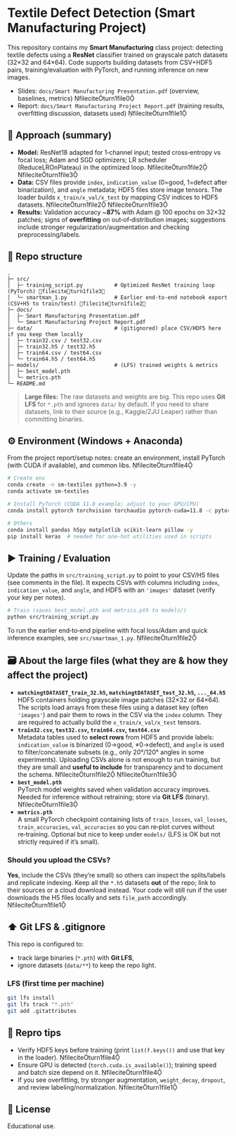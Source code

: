 # Textile Defect Detection (Smart Manufacturing Project)

This repository contains my **Smart Manufacturing** class project: detecting textile defects using a **ResNet** classifier trained on grayscale patch datasets (32×32 and 64×64). Code supports building datasets from CSV+HDF5 pairs, training/evaluation with PyTorch, and running inference on new images.

- Slides: `docs/Smart Manufacturing Presentation.pdf` (overview, baselines, metrics) fileciteturn1file0
- Report: `docs/Smart Manufacturing Project Report.pdf` (training results, overfitting discussion, datasets used) fileciteturn1file1

## 🧠 Approach (summary)
- **Model:** ResNet18 adapted for 1‑channel input; tested cross‑entropy vs focal loss; Adam and SGD optimizers; LR scheduler (ReduceLROnPlateau) in the optimized loop. fileciteturn1file2 fileciteturn1file3
- **Data:** CSV files provide `index`, `indication_value` (0=good, 1=defect after binarization), and `angle` metadata; HDF5 files store image tensors. The loader builds `x_train/x_val/x_test` by mapping CSV indices to HDF5 datasets. fileciteturn1file2 fileciteturn1file3
- **Results:** Validation accuracy ~**87%** with Adam @ 100 epochs on 32×32 patches; signs of **overfitting** on out‑of‑distribution images; suggestions include stronger regularization/augmentation and checking preprocessing/labels.

## 📂 Repo structure
```
.
├─ src/
│  ├─ training_script.py          # Optimized ResNet training loop (PyTorch) fileciteturn1file3
│  └─ smartman_1.py               # Earlier end‑to‑end notebook export (CSV+H5 to train/test) fileciteturn1file2
├─ docs/
│  ├─ Smart Manufacturing Presentation.pdf
│  └─ Smart Manufacturing Project Report.pdf
├─ data/                          # (gitignored) place CSV/HDF5 here if you keep them locally
│  ├─ train32.csv / test32.csv
│  ├─ train32.h5 / test32.h5
│  ├─ train64.csv / test64.csv
│  └─ train64.h5 / test64.h5
├─ models/                        # (LFS) trained weights & metrics
│  ├─ best_model.pth
│  └─ metrics.pth
└─ README.md
```

> **Large files:** The raw datasets and weights are big. This repo uses **Git LFS** for `*.pth` and ignores `data/` by default. If you need to share datasets, link to their source (e.g., Kaggle/ZJU Leaper) rather than committing binaries. 

## ⚙️ Environment (Windows + Anaconda)
From the project report/setup notes: create an environment, install PyTorch (with CUDA if available), and common libs. fileciteturn1file4

```bash
# Create env
conda create -n sm-textiles python=3.9 -y
conda activate sm-textiles

# Install PyTorch (CUDA 11.8 example; adjust to your GPU/CPU)
conda install pytorch torchvision torchaudio pytorch-cuda=11.8 -c pytorch -c nvidia

# Others
conda install pandas h5py matplotlib scikit-learn pillow -y
pip install keras  # needed for one-hot utilities used in scripts
```

## ▶️ Training / Evaluation
Update the paths in `src/training_script.py` to point to your CSV/H5 files (see comments in the file). It expects CSVs with columns including `index`, `indication_value`, and `angle`, and HDF5 with an `'images'` dataset (verify your key per notes). 

```bash
# Train (saves best_model.pth and metrics.pth to models/)
python src/training_script.py
```

To run the earlier end‑to‑end pipeline with focal loss/Adam and quick inference examples, see `src/smartman_1.py`. fileciteturn1file2

## 🗃️ About the large files (what they are & how they affect the project)
- **`matchingtDATASET_train_32.h5`, `matchingtDATASET_test_32.h5`, `..._64.h5`**  
  HDF5 containers holding grayscale image patches (32×32 or 64×64). The scripts load arrays from these files using a dataset key (often `'images'`) and pair them to rows in the CSV via the `index` column. They are required to actually build the `x_train/x_val/x_test` tensors. 
- **`train32.csv`, `test32.csv`, `train64.csv`, `test64.csv`**  
  Metadata tables used to **select rows** from HDF5 and provide labels: `indication_value` is binarized (0→good, ≠0→defect), and `angle` is used to filter/concatenate subsets (e.g., only 20°/120° angles in some experiments). Uploading CSVs alone is not enough to run training, but they are small and **useful to include** for transparency and to document the schema. fileciteturn1file2 fileciteturn1file3
- **`best_model.pth`**  
  PyTorch model weights saved when validation accuracy improves. Needed for inference without retraining; store via **Git LFS** (binary). fileciteturn1file3
- **`metrics.pth`**  
  A small PyTorch checkpoint containing lists of `train_losses`, `val_losses`, `train_accuracies`, `val_accuracies` so you can re‑plot curves without re‑training. Optional but nice to keep under `models/` (LFS is OK but not strictly required if it’s small). 

### Should you upload the CSVs?
**Yes**, include the CSVs (they’re small) so others can inspect the splits/labels and replicate indexing. Keep all the `*.h5` datasets **out** of the repo; link to their sources or a cloud download instead. Your code will still run if the user downloads the H5 files locally and sets `file_path` accordingly. fileciteturn1file1

## ⬆️ Git LFS & .gitignore
This repo is configured to:
- track large binaries (`*.pth`) with **Git LFS**,
- ignore datasets (`data/**`) to keep the repo light.

### LFS (first time per machine)
```bash
git lfs install
git lfs track "*.pth"
git add .gitattributes
```

## 📌 Repro tips
- Verify HDF5 keys before training (print `list(f.keys())` and use that key in the loader). fileciteturn1file4
- Ensure GPU is detected (`torch.cuda.is_available()`); training speed and batch size depend on it. fileciteturn1file4
- If you see overfitting, try stronger augmentation, `weight_decay`, `dropout`, and review labeling/normalization. fileciteturn1file1

## 📄 License
Educational use.
